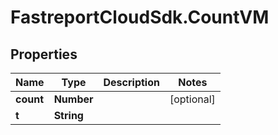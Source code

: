 # FastreportCloudSdk.CountVM

## Properties

Name | Type | Description | Notes
------------ | ------------- | ------------- | -------------
**count** | **Number** |  | [optional] 
**t** | **String** |  | 


